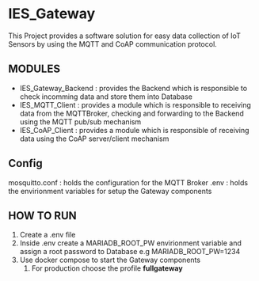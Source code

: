# IES_Gateway

This Project provides a software solution for easy data collection of IoT Sensors by using the MQTT and CoAP communication protocol.

## MODULES

- IES_Gateway_Backend     : provides the Backend which is responsible to check incomming data and store them into Database
- IES_MQTT_Client         : provides a module which is responsible to receiving data from the MQTTBroker, checking and forwarding to the Backend using the MQTT pub/sub mechanism
- IES_CoAP_Client         : provides a module which is responsible of receiving data using the CoAP server/client mechanism

## Config

mosquitto.conf          : holds the configuration for the MQTT Broker
.env                    : holds the envirionment variables for setup the Gateway components

## HOW TO RUN

1. Create a .env file
2. Inside .env create a MARIADB_ROOT_PW envirionment variable and assign a root password to Database e.g MARIADB_ROOT_PW=1234
3. Use docker compose to start the Gateway components
   1. For production choose the profile **fullgateway**

